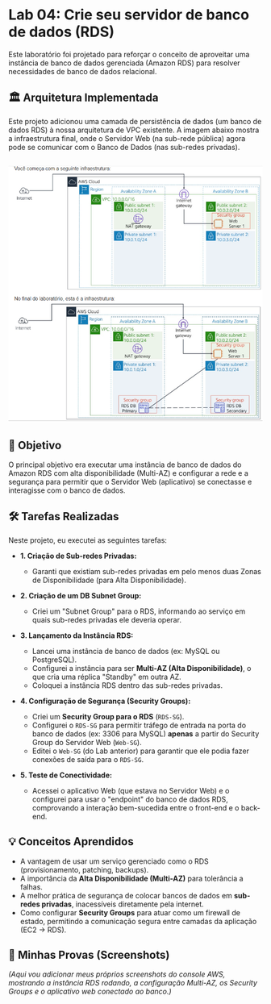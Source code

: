 # Lab 04: Crie seu servidor de banco de dados (RDS)

Este laboratório foi projetado para reforçar o conceito de aproveitar uma instância de banco de dados gerenciada (Amazon RDS) para resolver necessidades de banco de dados relacional.

## 🏛️ Arquitetura Implementada

Este projeto adicionou uma camada de persistência de dados (um banco de dados RDS) à nossa arquitetura de VPC existente. A imagem abaixo mostra a infraestrutura final, onde o Servidor Web (na sub-rede pública) agora pode se comunicar com o Banco de Dados (nas sub-redes privadas).

![Diagrama "Antes e Depois" da Arquitetura com RDS](./arquitetura-rds.jpg)
---

## 🎯 Objetivo
O principal objetivo era executar uma instância de banco de dados do Amazon RDS com alta disponibilidade (Multi-AZ) e configurar a rede e a segurança para permitir que o Servidor Web (aplicativo) se conectasse e interagisse com o banco de dados.

## 🛠️ Tarefas Realizadas

Neste projeto, eu executei as seguintes tarefas:

* **1. Criação de Sub-redes Privadas:**
    * Garanti que existiam sub-redes privadas em pelo menos duas Zonas de Disponibilidade (para Alta Disponibilidade).

* **2. Criação de um DB Subnet Group:**
    * Criei um "Subnet Group" para o RDS, informando ao serviço em quais sub-redes privadas ele deveria operar.

* **3. Lançamento da Instância RDS:**
    * Lancei uma instância de banco de dados (ex: MySQL ou PostgreSQL).
    * Configurei a instância para ser **Multi-AZ (Alta Disponibilidade)**, o que cria uma réplica "Standby" em outra AZ.
    * Coloquei a instância RDS dentro das sub-redes privadas.

* **4. Configuração de Segurança (Security Groups):**
    * Criei um **Security Group para o RDS** (`RDS-SG`).
    * Configurei o `RDS-SG` para permitir tráfego de entrada na porta do banco de dados (ex: 3306 para MySQL) **apenas** a partir do Security Group do Servidor Web (`Web-SG`).
    * Editei o `Web-SG` (do Lab anterior) para garantir que ele podia fazer conexões de saída para o `RDS-SG`.

* **5. Teste de Conectividade:**
    * Acessei o aplicativo Web (que estava no Servidor Web) e o configurei para usar o "endpoint" do banco de dados RDS, comprovando a interação bem-sucedida entre o front-end e o back-end.

## 💡 Conceitos Aprendidos
-   A vantagem de usar um serviço gerenciado como o RDS (provisionamento, patching, backups).
-   A importância da **Alta Disponibilidade (Multi-AZ)** para tolerância a falhas.
-   A melhor prática de segurança de colocar bancos de dados em **sub-redes privadas**, inacessíveis diretamente pela internet.
-   Como configurar **Security Groups** para atuar como um firewall de estado, permitindo a comunicação segura entre camadas da aplicação (EC2 -> RDS).

## 📸 Minhas Provas (Screenshots)

*(Aqui vou adicionar meus próprios screenshots do console AWS, mostrando a instância RDS rodando, a configuração Multi-AZ, os Security Groups e o aplicativo web conectado ao banco.)*
